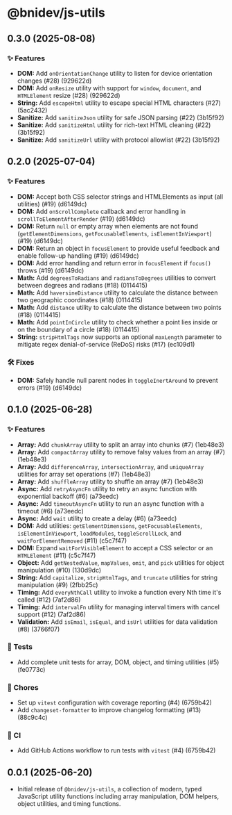 # @bnidev/js-utils

## 0.3.0 (2025-08-08)

### ✨ Features

- **DOM:** Add `onOrientationChange` utility to listen for device orientation changes (#28) (929622d)
- **DOM:** Add `onResize` utility with support for `window`, `document`, and `HTMLElement` resize (#28) (929622d)
- **String:** Add `escapeHtml` utility to escape special HTML characters (#27) (5ac2432)
- **Sanitize:** Add `sanitizeJson` utility for safe JSON parsing (#22) (3b15f92)
- **Sanitize:** Add `sanitizeHtml` utility for rich-text HTML cleaning (#22) (3b15f92)
- **Sanitize:** Add `sanitizeUrl` utility with protocol allowlist (#22) (3b15f92)

## 0.2.0 (2025-07-04)

### ✨ Features

- **DOM:** Accept both CSS selector strings and HTMLElements as input (all utilities) (#19) (d6149dc)
- **DOM:** Add `onScrollComplete` callback and error handling in `scrollToElementAfterRender` (#19) (d6149dc)
- **DOM:** Return `null` or empty array when elements are not found (`getElementDimensions`, `getFocusableElements`, `isElementInViewport`) (#19) (d6149dc)
- **DOM:** Return an object in `focusElement` to provide useful feedback and enable follow-up handling (#19) (d6149dc)
- **DOM:** Add error handling and return error in `focusElement` if `focus()` throws (#19) (d6149dc)
- **Math:** Add `degreesToRadians` and `radiansToDegrees` utilities to convert between degrees and radians (#18) (0114415)
- **Math:** Add `haversineDistance` utility to calculate the distance between two geographic coordinates (#18) (0114415)
- **Math:** Add `distance` utility to calculate the distance between two points (#18) (0114415)
- **Math:** Add `pointInCircle` utility to check whether a point lies inside or on the boundary of a circle (#18) (0114415)
- **String:** `stripHtmlTags` now supports an optional `maxLength` parameter to mitigate regex denial-of-service (ReDoS) risks (#17) (ec109d1)

### 🛠️ Fixes

- **DOM:** Safely handle null parent nodes in `toggleInertAround` to prevent errors (#19) (d6149dc)

## 0.1.0 (2025-06-28)

### ✨ Features

- **Array:** Add `chunkArray` utility to split an array into chunks (#7) (1eb48e3)
- **Array:** Add `compactArray` utility to remove falsy values from an array (#7) (1eb48e3)
- **Array:** Add `differenceArray`, `intersectionArray`, and `uniqueArray` utilities for array set operations (#7) (1eb48e3)
- **Array:** Add `shuffleArray` utility to shuffle an array (#7) (1eb48e3)
- **Async:** Add `retryAsyncFn` utility to retry an async function with exponential backoff (#6) (a73eedc)
- **Async:** Add `timeoutAsyncFn` utility to run an async function with a timeout (#6) (a73eedc)
- **Async:** Add `wait` utility to create a delay (#6) (a73eedc)
- **DOM:** Add utilities: `getElementDimensions`, `getFocusableElements`, `isElementInViewport`, `loadModules`, `toggleScrollLock`, and `waitForElementRemoved` (#11) (c5c7f47)
- **DOM:** Expand `waitForVisibleElement` to accept a CSS selector or an `HTMLElement` (#11) (c5c7f47)
- **Object:** Add `getNestedValue`, `mapValues`, `omit`, and `pick` utilities for object manipulation (#10) (130d9dc)
- **String:** Add `capitalize`, `stripHtmlTags`, and `truncate` utilities for string manipulation (#9) (2fbb25c)
- **Timing:** Add `everyNthCall` utility to invoke a function every Nth time it's called (#12) (7af2d86)
- **Timing:** Add `intervalFn` utility for managing interval timers with cancel support (#12) (7af2d86)
- **Validation:** Add `isEmail`, `isEqual`, and `isUrl` utilities for data validation (#8) (3766f07)

### 🧪 Tests

- Add complete unit tests for array, DOM, object, and timing utilities (#5) (fe0773c)

### 🏡 Chores

- Set up `vitest` configuration with coverage reporting (#4) (6759b42)
- Add `changeset-formatter` to improve changelog formatting (#13) (88c9c4c)

### 🤖 CI

- Add GitHub Actions workflow to run tests with `vitest` (#4) (6759b42)

## 0.0.1 (2025-06-20)

- Initial release of `@bnidev/js-utils`, a collection of modern, typed JavaScript utility functions including array manipulation, DOM helpers, object utilities, and timing functions.
